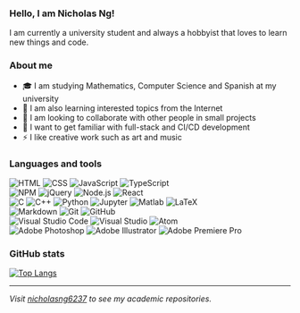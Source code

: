 ### Hello, I am Nicholas Ng!
I am currently a university student and always a hobbyist that loves to learn new things and code.

### About me
- 🎓 I am studying Mathematics, Computer Science and Spanish at my university
- 🌱 I am also learning interested topics from the Internet
- 👯 I am looking to collaborate with other people in small projects
- 🥅 I want to get familiar with full-stack and CI/CD development
- ⚡ I like creative work such as art and music

### Languages and tools
![HTML](https://img.shields.io/badge/-HTML-e34f26?style=flat-square&logo=html5&logoColor=ffffff)
![CSS](https://img.shields.io/badge/-CSS-1572b6?style=flat-square&logo=css3&logoColor=ffffff)
![JavaScript](https://img.shields.io/badge/-JavaScript-f7df1e?style=flat-square&logo=javascript&logoColor=303030)
![TypeScript](https://img.shields.io/badge/-TypeScript-3178c6?style=flat-square&logo=typescript&logoColor=ffffff)\
![NPM](https://img.shields.io/badge/-NPM-cb3837?style=flat-square&logo=npm&logoColor=ffffff)
![jQuery](https://img.shields.io/badge/-jQuery-0769ad?style=flat-square&logo=jquery&logoColor=ffffff)
![Node.js](https://img.shields.io/badge/-Node%2ejs-339933?style=flat-square&logo=node%2ejs&logoColor=ffffff)
![React](https://img.shields.io/badge/-React-61dafb?style=flat-square&logo=react&logoColor=303030)\
![C](https://img.shields.io/badge/-C-a8b9cc?style=flat-square&logo=c&logoColor=303030)
![C++](https://img.shields.io/badge/-C++-00599c?style=flat-square&logo=c%2B%2B&logoColor=ffffff)
![Python](https://img.shields.io/badge/-Python-3776ab?style=flat-square&logo=python&logoColor=ffffff)
![Jupyter](https://img.shields.io/badge/-Jupyter-f37626?style=flat-square&logo=jupyter&logoColor=ffffff)
![Matlab](https://img.shields.io/badge/-MATLAB-0076ab?style=flat-square&logo=mathworks&logoColor=ffffff)
![LaTeX](https://img.shields.io/badge/-LaTeX-008080?style=flat-square&logo=latex&logoColor=ffffff)\
![Markdown](https://img.shields.io/badge/-Markdown-000000?style=flat-square&logo=markdown&logoColor=ffffff)
![Git](https://img.shields.io/badge/-Git-f05032?style=flat-square&logo=git&logoColor=ffffff)
![GitHub](https://img.shields.io/badge/-GitHub-181717?style=flat-square&logo=github&logoColor=ffffff)\
![Visual Studio Code](https://img.shields.io/badge/-Visual%20Studio%20Code-007acc?style=flat-square&logo=visual-studio-code&logoColor=ffffff)
![Visual Studio](https://img.shields.io/badge/-Visual%20Studio-5c2d91?style=flat-square&logo=visual-studio&logoColor=ffffff)
![Atom](https://img.shields.io/badge/-Atom-66595c?style=flat-square&logo=atom&logoColor=ffffff)\
![Adobe Photoshop](https://img.shields.io/badge/-Adobe%20Photoshop-31a8ff?style=flat-square&logo=adobe-photoshop&logoColor=ffffff)
![Adobe Illustrator](https://img.shields.io/badge/-Adobe%20Illustrator-ff9a00?style=flat-square&logo=adobe-illustrator&logoColor=ffffff)
![Adobe Premiere Pro](https://img.shields.io/badge/-Adobe%20Premiere%20Pro-9999ff?style=flat-square&logo=adobe-premiere-pro&logoColor=ffffff)

### GitHub stats
[![Top Langs](https://github-readme-stats.vercel.app/api/top-langs/?username=onenylxus&theme=dark&layout=compact)](https://github.com/anuraghazra/github-readme-stats)

---

*Visit [nicholasng6237](https://github.com/nicholasng6237) to see my academic repositories.*
